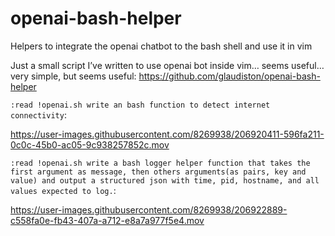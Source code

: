 # openai-bash-helper
Helpers to integrate the openai chatbot to the bash shell and use it in vim

Just a small script I’ve written to use openai bot inside vim… seems useful… very simple, but seems useful: https://github.com/glaudiston/openai-bash-helper


`:read !openai.sh write an bash function to detect internet connectivity`:

https://user-images.githubusercontent.com/8269938/206920411-596fa211-0c0c-45b0-ac05-9c938257852c.mov


`:read !openai.sh write a bash logger helper function that takes the first argument as message, then others arguments(as pairs, key and value) and output a structured json with time, pid, hostname, and all values expected to log.`:

https://user-images.githubusercontent.com/8269938/206922889-c558fa0e-fb43-407a-a712-e8a7a977f5e4.mov


